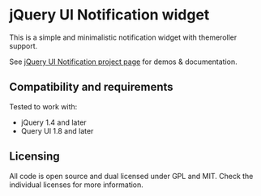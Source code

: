 # jQuery UI Notification widget

This is a simple and minimalistic notification widget with themeroller support.

See [jQuery UI Notification project page](http://writeless.se/project/jquery-ui-notification/) for demos & documentation.

## Compatibility and requirements
Tested to work with:

* jQuery 1.4 and later
* Query UI 1.8 and later

## Licensing
All code is open source and dual licensed under GPL and MIT. Check the individual licenses for more information.